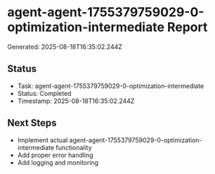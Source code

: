 # agent-agent-1755379759029-0-optimization-intermediate Report

Generated: 2025-08-18T16:35:02.244Z

## Status
- Task: agent-agent-1755379759029-0-optimization-intermediate
- Status: Completed
- Timestamp: 2025-08-18T16:35:02.244Z

## Next Steps
- Implement actual agent-agent-1755379759029-0-optimization-intermediate functionality
- Add proper error handling
- Add logging and monitoring
